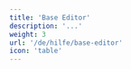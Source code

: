 ```yaml
---
title: 'Base Editor'
description: '...'
weight: 3
url: '/de/hilfe/base-editor'
icon: 'table'
---
```

